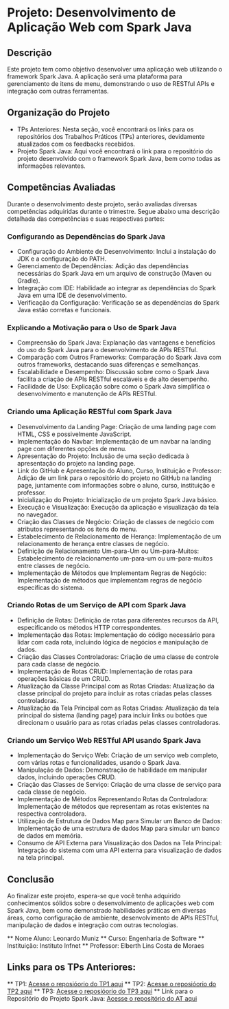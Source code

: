 # Projeto: Desenvolvimento de Aplicação Web com Spark Java
## Descrição
Este projeto tem como objetivo desenvolver uma aplicação web utilizando o framework Spark Java. A aplicação será uma plataforma para gerenciamento de itens de menu, demonstrando o uso de RESTful APIs e integração com outras ferramentas.

## Organização do Projeto
* TPs Anteriores: Nesta seção, você encontrará os links para os repositórios dos Trabalhos Práticos (TPs) anteriores, devidamente atualizados com os feedbacks recebidos.
* Projeto Spark Java: Aqui você encontrará o link para o repositório do projeto desenvolvido com o framework Spark Java, bem como todas as informações relevantes.
## Competências Avaliadas
Durante o desenvolvimento deste projeto, serão avaliadas diversas competências adquiridas durante o trimestre. Segue abaixo uma descrição detalhada das competências e suas respectivas partes:

### Configurando as Dependências do Spark Java
* Configuração do Ambiente de Desenvolvimento: Inclui a instalação do JDK e a configuração do PATH.
* Gerenciamento de Dependências: Adição das dependências necessárias do Spark Java em um arquivo de construção (Maven ou Gradle).
* Integração com IDE: Habilidade ao integrar as dependências do Spark Java em uma IDE de desenvolvimento.
* Verificação da Configuração: Verificação se as dependências do Spark Java estão corretas e funcionais.

### Explicando a Motivação para o Uso de Spark Java
* Compreensão do Spark Java: Explanação das vantagens e benefícios do uso do Spark Java para o desenvolvimento de APIs RESTful.
* Comparação com Outros Frameworks: Comparação do Spark Java com outros frameworks, destacando suas diferenças e semelhanças.
* Escalabilidade e Desempenho: Discussão sobre como o Spark Java facilita a criação de APIs RESTful escaláveis e de alto desempenho.
* Facilidade de Uso: Explicação sobre como o Spark Java simplifica o desenvolvimento e manutenção de APIs RESTful.

### Criando uma Aplicação RESTful com Spark Java
* Desenvolvimento da Landing Page: Criação de uma landing page com HTML, CSS e possivelmente JavaScript.
* Implementação do Navbar: Implementação de um navbar na landing page com diferentes opções de menu.
* Apresentação do Projeto: Inclusão de uma seção dedicada à apresentação do projeto na landing page.
* Link do GitHub e Apresentação do Aluno, Curso, Instituição e Professor: Adição de um link para o repositório do projeto no GitHub na landing page, juntamente com informações sobre o aluno, curso, instituição e professor.
* Inicialização do Projeto: Inicialização de um projeto Spark Java básico.
* Execução e Visualização: Execução da aplicação e visualização da tela no navegador.
* Criação das Classes de Negócio: Criação de classes de negócio com atributos representando os itens do menu.
* Estabelecimento de Relacionamento de Herança: Implementação de um relacionamento de herança entre classes de negócio.
* Definição de Relacionamento Um-para-Um ou Um-para-Muitos: Estabelecimento de relacionamento um-para-um ou um-para-muitos entre classes de negócio.
* Implementação de Métodos que Implementam Regras de Negócio: Implementação de métodos que implementam regras de negócio específicas do sistema.

### Criando Rotas de um Serviço de API com Spark Java
* Definição de Rotas: Definição de rotas para diferentes recursos da API, especificando os métodos HTTP correspondentes.
* Implementação das Rotas: Implementação do código necessário para lidar com cada rota, incluindo lógica de negócios e manipulação de dados.
* Criação das Classes Controladoras: Criação de uma classe de controle para cada classe de negócio.
* Implementação de Rotas CRUD: Implementação de rotas para operações básicas de um CRUD.
* Atualização da Classe Principal com as Rotas Criadas: Atualização da classe principal do projeto para incluir as rotas criadas pelas classes controladoras.
* Atualização da Tela Principal com as Rotas Criadas: Atualização da tela principal do sistema (landing page) para incluir links ou botões que direcionam o usuário para as rotas criadas pelas classes controladoras.
### Criando um Serviço Web RESTful API usando Spark Java
* Implementação do Serviço Web: Criação de um serviço web completo, com várias rotas e funcionalidades, usando o Spark Java.
* Manipulação de Dados: Demonstração de habilidade em manipular dados, incluindo operações CRUD.
* Criação das Classes de Serviço: Criação de uma classe de serviço para cada classe de negócio.
* Implementação de Métodos Representando Rotas da Controladora: Implementação de métodos que representam as rotas existentes na respectiva controladora.
* Utilização de Estrutura de Dados Map para Simular um Banco de Dados: Implementação de uma estrutura de dados Map para simular um banco de dados em memória.
* Consumo de API Externa para Visualização dos Dados na Tela Principal: Integração do sistema com uma API externa para visualização de dados na tela principal.

## Conclusão
Ao finalizar este projeto, espera-se que você tenha adquirido conhecimentos sólidos sobre o desenvolvimento de aplicações web com Spark Java, bem como demonstrado habilidades práticas em diversas áreas, como configuração de ambiente, desenvolvimento de APIs RESTful, manipulação de dados e integração com outras tecnologias.

** Nome Aluno: Leonardo Muniz
** Curso: Engenharia de Software
** Instituição: Instituto Infnet
** Professor: Elberth Lins Costa de Moraes

## Links para os TPs Anteriores:

** TP1: [Acesse o reposióorio do TP1 aqui](https://github.com/leonardomunijz/MeuProjetoJavaTP1)
** TP2: [Acesse o reposióorio do TP2 aqui](https://github.com/leonardomunijz/MeuProjetoJavaTP2)
** TP3: [Acesse o reposióorio do TP3 aqui](https://github.com/leonardomunijz/MeuProjetoJavaTP3)
** Link para o Repositório do Projeto Spark Java: [Acesse o repositório do AT aqui](https://github.com/leonardomunijz/MeuProjetoJavaAT)
